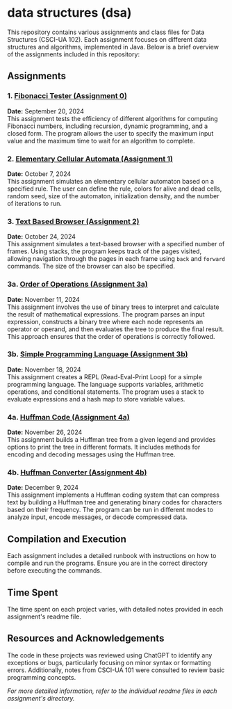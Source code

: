 # data structures (dsa)

This repository contains various assignments and class files for Data Structures (CSCI-UA 102). Each assignment focuses on different data structures and algorithms, implemented in Java. Below is a brief overview of the assignments included in this repository:

## Assignments

### 1. [Fibonacci Tester (Assignment 0)](homework/fibonacciTester/)
**Date:** September 20, 2024  
This assignment tests the efficiency of different algorithms for computing Fibonacci numbers, including recursion, dynamic programming, and a closed form. The program allows the user to specify the maximum input value and the maximum time to wait for an algorithm to complete.

### 2. [Elementary Cellular Automata (Assignment 1)](homework/elementaryCellularAutomata/)
**Date:** October 7, 2024  
This assignment simulates an elementary cellular automaton based on a specified rule. The user can define the rule, colors for alive and dead cells, random seed, size of the automaton, initialization density, and the number of iterations to run.
### 3. [Text Based Browser (Assignment 2)](homework/textBasedBrowser/)
**Date:** October 24, 2024  
This assignment simulates a text-based browser with a specified number of frames. Using stacks, the program keeps track of the pages visited, allowing navigation through the pages in each frame using `back` and `forward` commands. The size of the browser can also be specified.

### 3a. [Order of Operations (Assignment 3a)](homework/orderOfOperations/)
**Date:** November 11, 2024  
This assignment involves the use of binary trees to interpret and calculate the result of mathematical expressions. The program parses an input expression, constructs a binary tree where each node represents an operator or operand, and then evaluates the tree to produce the final result. This approach ensures that the order of operations is correctly followed.

### 3b. [Simple Programming Language (Assignment 3b)](homework/simpleProgrammingLanguage/)
**Date:** November 18, 2024  
This assignment creates a REPL (Read-Eval-Print Loop) for a simple programming language. The language supports variables, arithmetic operations, and conditional statements. The program uses a stack to evaluate expressions and a hash map to store variable values.

### 4a. [Huffman Code (Assignment 4a)](homework/huffmanCode/)
**Date:** November 26, 2024  
This assignment builds a Huffman tree from a given legend and provides options to print the tree in different formats. It includes methods for encoding and decoding messages using the Huffman tree.

### 4b. [Huffman Converter (Assignment 4b)](homework/huffmanConverter/)
**Date:** December 9, 2024  
This assignment implements a Huffman coding system that can compress text by building a Huffman tree and generating binary codes for characters based on their frequency. The program can be run in different modes to analyze input, encode messages, or decode compressed data.

## Compilation and Execution
Each assignment includes a detailed runbook with instructions on how to compile and run the programs. Ensure you are in the correct directory before executing the commands.

## Time Spent
The time spent on each project varies, with detailed notes provided in each assignment's readme file.

## Resources and Acknowledgements
The code in these projects was reviewed using ChatGPT to identify any exceptions or bugs, particularly focusing on minor syntax or formatting errors. Additionally, notes from CSCI-UA 101 were consulted to review basic programming concepts.

*For more detailed information, refer to the individual readme files in each assignment's directory.*
